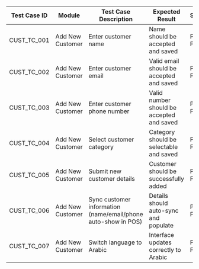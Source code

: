 | Test Case ID     | Module            | Test Case Description                                                  | Expected Result                                                       | Status               | Priority | Notes                                                                                 |
|------------------|-------------------|------------------------------------------------------------------------|------------------------------------------------------------------------|----------------------|----------|---------------------------------------------------------------------------------------|
| CUST_TC_001      | Add New Customer  | Enter customer name                                                    | Name should be accepted and saved                                     | Pass / Fail          | High     | Failed in early builds                                                               |
| CUST_TC_002      | Add New Customer  | Enter customer email                                                   | Valid email should be accepted and saved                              | Pass / Fail          | Medium   | Failed in early builds                                                               |
| CUST_TC_003      | Add New Customer  | Enter customer phone number                                            | Valid number should be accepted and saved                             | Pass / Fail          | Medium   | Failed in early builds                                                               |
| CUST_TC_004      | Add New Customer  | Select customer category                                               | Category should be selectable and saved                               | Pass / Fail          | Medium   | Failed in early builds                                                               |
| CUST_TC_005      | Add New Customer  | Submit new customer details                                            | Customer should be successfully added                                 | Pass / Fail          | High     | Initial builds failed or not tested                                                  |
| CUST_TC_006      | Add New Customer  | Sync customer information (name/email/phone auto-show in POS)         | Details should auto-sync and populate                                 | Pass / Fail          | High     | Some builds failed during email/phone sync                                           |
| CUST_TC_007      | Add New Customer  | Switch language to Arabic                                              | Interface updates correctly to Arabic                                 | Pass / Fail          | Low      | Failed in early builds                                              |

